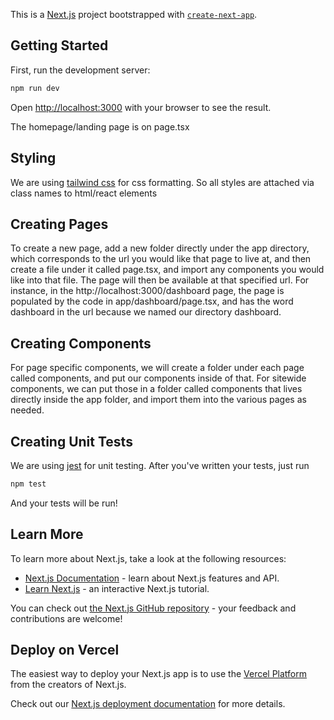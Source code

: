 This is a [Next.js](https://nextjs.org/) project bootstrapped with [`create-next-app`](https://github.com/vercel/next.js/tree/canary/packages/create-next-app).

## Getting Started

First, run the development server:

```bash
npm run dev
```

Open [http://localhost:3000](http://localhost:3000) with your browser to see the result.

The homepage/landing page is on page.tsx  

## Styling 

We are using [tailwind css](https://tailwindcss.com/) for css formatting. So all styles are attached via class names to html/react elements 

## Creating Pages

To create a new page, add a new folder directly under the app directory, which corresponds to the url you would like that page to live at, and then create a file under it called page.tsx, and import any components you would like into that file. The page will then be available at that specified url. For instance, in the http://localhost:3000/dashboard page, the page is populated by the code in app/dashboard/page.tsx, and has the word dashboard in the url because we named our directory dashboard.

## Creating Components

For page specific components, we will create a folder under each page called components, and put our components inside of that. For sitewide components, we can put those in a folder called components that lives directly inside the app folder, and import them into the various pages as needed. 

## Creating Unit Tests

We are using [jest](https://jestjs.io/docs/getting-started) for unit testing. After you've written your tests, just run 

```bash
npm test
```

And your tests will be run!

## Learn More

To learn more about Next.js, take a look at the following resources:

- [Next.js Documentation](https://nextjs.org/docs) - learn about Next.js features and API.
- [Learn Next.js](https://nextjs.org/learn) - an interactive Next.js tutorial.

You can check out [the Next.js GitHub repository](https://github.com/vercel/next.js/) - your feedback and contributions are welcome!

## Deploy on Vercel

The easiest way to deploy your Next.js app is to use the [Vercel Platform](https://vercel.com/new?utm_medium=default-template&filter=next.js&utm_source=create-next-app&utm_campaign=create-next-app-readme) from the creators of Next.js.

Check out our [Next.js deployment documentation](https://nextjs.org/docs/deployment) for more details.
